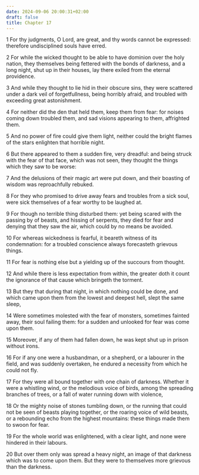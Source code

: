```yaml
---
date: 2024-09-06 20:00:31+02:00
draft: false
title: Chapter 17
---
```




1 For thy judgments, O Lord, are great, and thy words cannot be expressed: therefore undisciplined souls have erred.

2 For while the wicked thought to be able to have dominion over the holy nation, they themselves being fettered with the bonds of darkness, and a long night, shut up in their houses, lay there exiled from the eternal providence.

3 And while they thought to lie hid in their obscure sins, they were scattered under a dark veil of forgetfullness, being horribly afraid, and troubled with exceeding great astonishment.

4 For neither did the den that held them, keep them from fear: for noises coming down troubled them, and sad visions appearing to them, affrighted them.

5 And no power of fire could give them light, neither could the bright flames of the stars enlighten that horrible night.

6 But there appeared to them a sudden fire, very dreadful: and being struck with the fear of that face, which was not seen, they thought the things which they saw to be worse:

7 And the delusions of their magic art were put down, and their boasting of wisdom was reproachfully rebuked.

8 For they who promised to drive away fears and troubles from a sick soul, were sick themselves of a fear worthy to be laughed at.

9 For though no terrible thing disturbed them: yet being scared with the passing by of beasts, and hissing of serpents, they died for fear and denying that they saw the air, which could by no means be avoided.

10 For whereas wickedness is fearful, it beareth witness of its condemnation: for a troubled conscience always forecasteth grievous things.

11 For fear is nothing else but a yielding up of the succours from thought.

12 And while there is less expectation from within, the greater doth it count the ignorance of that cause which bringeth the torment.

13 But they that during that night, in which nothing could be done, and which came upon them from the lowest and deepest hell, slept the same sleep,

14 Were sometimes molested with the fear of monsters, sometimes fainted away, their soul failing them: for a sudden and unlooked for fear was come upon them.

15 Moreover, if any of them had fallen down, he was kept shut up in prison without irons.

16 For if any one were a husbandman, or a shepherd, or a labourer in the field, and was suddenly overtaken, he endured a necessity from which he could not fly.

17 For they were all bound together with one chain of darkness. Whether it were a whistling wind, or the melodious voice of birds, among the spreading branches of trees, or a fall of water running down with violence,

18 Or the mighty noise of stones tumbling down, or the running that could not be seen of beasts playing together, or the roaring voice of wild beasts, or a rebounding echo from the highest mountains: these things made them to swoon for fear.

19 For the whole world was enlightened, with a clear light, and none were hindered in their labours.

20 But over them only was spread a heavy night, an image of that darkness which was to come upon them. But they were to themselves more grievous than the darkness.

